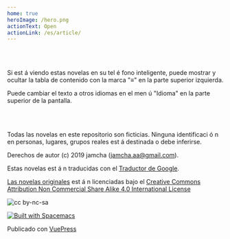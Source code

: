 ```yaml
---
home: true
heroImage: /hero.png
actionText: Open
actionLink: /es/article/
---
```


<br>
<br>

Si est á viendo estas novelas en su tel é fono inteligente, puede mostrar y ocultar la tabla de contenido con la marca "≡" en la parte superior izquierda.

Puede cambiar el texto a otros idiomas en el men ú "Idioma" en la parte superior de la pantalla.

<br>
<br>

Todas las novelas en este repositorio son ficticias. Ninguna identificaci ó n en personas, lugares, grupos reales est á destinada o debe inferirse.

Derechos de autor (c) 2019 jamcha (jamcha.aa@gmail.com).  

Estas novelas est á n traducidas con el [Traductor de Google](https://translate.google.com/intl/en/about/license.html).  

[Las novelas originales](https://jamcha-aa.github.io/compatible-novels/)  est á n licenciadas bajo el [Creative Commons Attribution Non Commercial Share Alike 4.0 International License](https://creativecommons.org/licenses/by-nc-sa/4.0/deed)  

![cc by-nc-sa](https://i.creativecommons.org/l/by-nc-sa/4.0/88x31.png)  

[![Built with Spacemacs](https://cdn.rawgit.com/syl20bnr/spacemacs/442d025779da2f62fc86c2082703697714db6514/assets/spacemacs-badge.svg)](http://spacemacs.org)

Publicado con [VuePress](https://vuepress.vuejs.org/)
